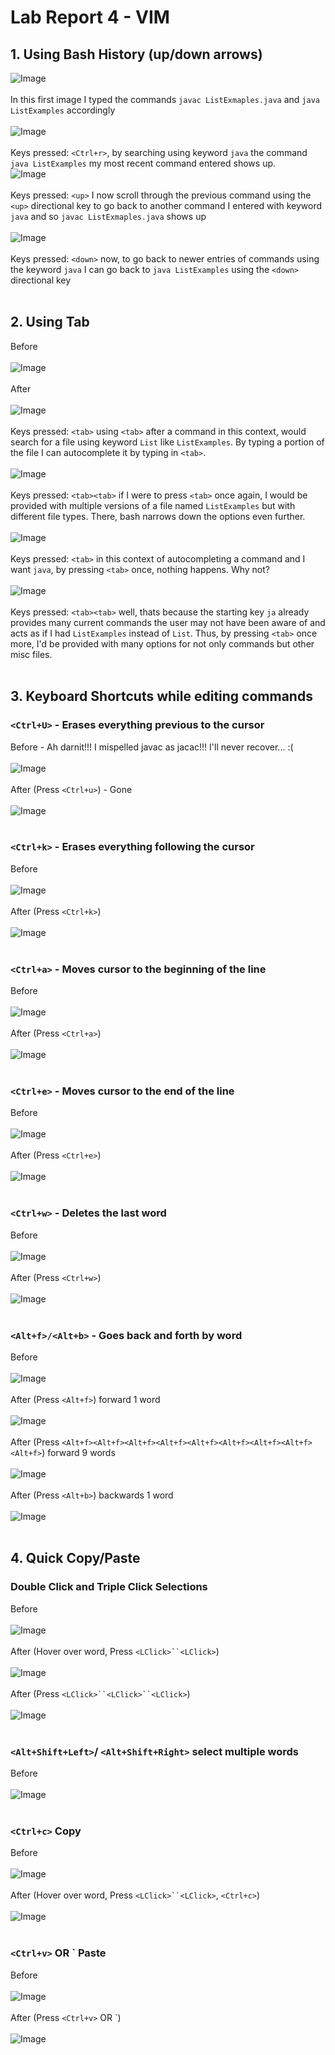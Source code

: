 # Lab Report 4 - VIM
## 1. Using Bash History (up/down arrows)
![Image](https://bryab-edu.github.io/cse15l-lab-reports/report4files/bashscreenshot1.PNG) <br /><br />
In this first image I typed the commands `javac ListExmaples.java` and `java ListExamples` accordingly <br /><br />
![Image](https://bryab-edu.github.io/cse15l-lab-reports/report4files/bashscreenshot2.PNG) <br /> <br /> 
Keys pressed: `<Ctrl+r>`, by searching using keyword `java` the command `java ListExamples` my most recent command entered shows up. <br />
![Image](https://bryab-edu.github.io/cse15l-lab-reports/report4files/bashscreenshot3.PNG) <br />  <br />
Keys pressed: `<up>` I now scroll through the previous command using the `<up>` directional key to go back to another command I entered with keyword `java` and so `javac ListExmaples.java` shows up <br /> <br /> 
![Image](https://bryab-edu.github.io/cse15l-lab-reports/report4files/bashscreenshot4.PNG) <br />  <br /> 
Keys pressed: `<down>` now, to go back to newer entries of commands using the keyword `java` I can go back to `java ListExamples` using the `<down>` directional key <br />  <br />
## 2. Using Tab
Before <br /> <br />
![Image](https://bryab-edu.github.io/cse15l-lab-reports/report4files/bashscreenshot5.PNG) <br /><br />
After <br /><br />
![Image](https://bryab-edu.github.io/cse15l-lab-reports/report4files/bashscreenshot6.PNG) <br /><br />
Keys pressed: `<tab>` using `<tab>` after a command in this context, would search for a file using keyword `List` like `ListExamples`. By typing a portion of the file I can autocomplete it by typing in `<tab>`. <br /><br /> 
![Image](https://bryab-edu.github.io/cse15l-lab-reports/report4files/bashscreenshot5.5.PNG) <br /><br />
Keys pressed: `<tab><tab>` if I were to press `<tab>` once again, I would be provided with multiple versions of a file named `ListExamples` but with different file types. There, bash narrows down the options even further. <br /><br />
![Image](https://bryab-edu.github.io/cse15l-lab-reports/report4files/bashscreenshot7.01.PNG)<br /><br />
Keys pressed: `<tab>` in this context of autocompleting a command and I want `java`, by pressing `<tab>` once, nothing happens. Why not? <br /><br />
![Image](https://bryab-edu.github.io/cse15l-lab-reports/report4files/bashscreenshot7.02.PNG)<br /><br />
Keys pressed: `<tab><tab>` well, thats because the starting key `ja` already provides many current commands the user may not have been aware of and acts as if I had `ListExamples` instead of `List`. Thus, by pressing `<tab>` once more, I'd be provided with many options for not only commands but other misc files.<br /><br />

## 3. Keyboard Shortcuts while editing commands
### `<Ctrl+U>` - Erases everything previous to the cursor
Before - Ah darnit!!! I mispelled javac as jacac!!! I'll never recover... :(<br /><br />
![Image](https://bryab-edu.github.io/cse15l-lab-reports/report4files/bashscreenshot8.PNG)<br /><br />
After (Press `<Ctrl+u>`) - Gone<br /><br />
![Image](https://bryab-edu.github.io/cse15l-lab-reports/report4files/bashscreenshot9.PNG)<br /><br />
### `<Ctrl+k>` - Erases everything following the cursor
Before<br /><br />
![Image](https://bryab-edu.github.io/cse15l-lab-reports/report4files/bashscreenshot10.PNG)<br /><br />
After (Press `<Ctrl+k>`)<br /><br />
![Image](https://bryab-edu.github.io/cse15l-lab-reports/report4files/bashscreenshot11.PNG)<br /><br />
### `<Ctrl+a>` - Moves cursor to the beginning of the line
Before<br /><br />
![Image](https://bryab-edu.github.io/cse15l-lab-reports/report4files/bashscreenshot12.PNG)<br /><br />
After (Press `<Ctrl+a>`)<br /><br />
![Image](https://bryab-edu.github.io/cse15l-lab-reports/report4files/bashscreenshot13.PNG)<br /><br />
### `<Ctrl+e>` - Moves cursor to the end of the line
Before<br /><br />
![Image](https://bryab-edu.github.io/cse15l-lab-reports/report4files/bashscreenshot14.PNG)<br /><br />
After (Press `<Ctrl+e>`)<br /><br />
![Image](https://bryab-edu.github.io/cse15l-lab-reports/report4files/bashscreenshot15.PNG)<br /><br />
### `<Ctrl+w>` - Deletes the last word
Before<br /><br />
![Image](https://bryab-edu.github.io/cse15l-lab-reports/report4files/bashscreenshot15.PNG)<br /><br />
After (Press `<Ctrl+w>`)<br /><br />
![Image](https://bryab-edu.github.io/cse15l-lab-reports/report4files/bashscreenshot16.PNG)<br /><br />
### `<Alt+f>/<Alt+b>` - Goes back and forth by word
Before<br /><br />
![Image](https://bryab-edu.github.io/cse15l-lab-reports/report4files/bashscreenshot17.PNG)<br /><br />
After (Press `<Alt+f>`) forward 1 word<br /><br />
![Image](https://bryab-edu.github.io/cse15l-lab-reports/report4files/bashscreenshot18.PNG)<br /><br />
After (Press `<Alt+f><Alt+f><Alt+f><Alt+f><Alt+f><Alt+f><Alt+f><Alt+f><Alt+f>`) forward 9 words<br /><br />
![Image](https://bryab-edu.github.io/cse15l-lab-reports/report4files/bashscreenshot19.PNG)<br /><br />
After (Press `<Alt+b>`) backwards 1 word<br /><br />
![Image](https://bryab-edu.github.io/cse15l-lab-reports/report4files/bashscreenshot20.PNG)<br /><br />

## 4. Quick Copy/Paste
### Double Click and Triple Click Selections
Before<br /><br />
![Image](https://bryab-edu.github.io/cse15l-lab-reports/report4files/bashscreenshot17.PNG)<br /><br />
After (Hover over word, Press `<LClick>``<LClick>`)<br /><br />
![Image](https://bryab-edu.github.io/cse15l-lab-reports/report4files/bashscreenshot21.PNG)<br /><br />
After (Press `<LClick>``<LClick>``<LClick>`)<br /><br />
![Image](https://bryab-edu.github.io/cse15l-lab-reports/report4files/bashscreenshot22.PNG)<br /><br />
### `<Alt+Shift+Left>`/ `<Alt+Shift+Right>` select multiple words
Before <br /><br />
![Image](https://bryab-edu.github.io/cse15l-lab-reports/report4files/bashscreenshot17.PNG)<br /><br />
### `<Ctrl+c>` Copy
Before <br /><br />
![Image](https://bryab-edu.github.io/cse15l-lab-reports/report4files/bashscreenshot17.PNG)<br /><br />
After (Hover over word, Press `<LClick>``<LClick>`, `<Ctrl+c>`)<br /><br />
![Image](https://bryab-edu.github.io/cse15l-lab-reports/report4files/bashscreenshot23.PNG)<br /><br />
### `<Ctrl+v>` OR `<RClick> Paste
Before<br /><br />
![Image](https://bryab-edu.github.io/cse15l-lab-reports/report4files/bashscreenshot24.PNG)<br /><br />
After (Press `<Ctrl+v>` OR `<RClick>)<br /><br />
![Image](https://bryab-edu.github.io/cse15l-lab-reports/report4files/bashscreenshot25.PNG)<br /><br />






